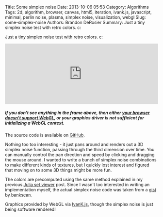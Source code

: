 Title: Some simplex noise
Date: 2013-10-06 05:53
Category: Algorithms
Tags: 2d, algorithm, browser, canvas, html5, iteration, ivank.js, javascript, minimal, perlin noise, plasma, simplex noise, visualization, webgl
Slug: some-simplex-noise
Authors: Brandon DeRosier
Summary: Just a tiny simplex noise test with retro colors. c:

Just a tiny simplex noise test with retro colors. c: <!--more-->

<iframe src="http://bdero.me/ivank-tests/simplexnoise/" height="200" width="100%" frameborder="no"></iframe><h5><strong>If you don't see anything in the frame above, then either <a title="Check if your browser supports WebGL" href="http://get.webgl.org/" target="_blank">your browser doesn't support WebGL</a>, or your graphics driver is not sufficient for initializing a WebGL context.</strong></h5>
The source code is available on <a title="Simplex noise test source code" href="https://github.com/bdero/ivank-tests/blob/gh-pages/simplexnoise/simplexnoise.js" target="_blank">GitHub</a>.

Nothing too too interesting - it just pans around and renders out a 3D simplex noise function, passing through the third dimension over time. You can manually control the pan direction and speed by clicking and dragging the mouse around. I wanted to write a bunch of simplex noise combinations to make different kinds of textures, but I quickly lost interest and figured that moving on to some 3D things might be more fun.

The colors are precomputed using the same method explained in my previous <a href="{filename}/2-julia-set-viewer.md" title="Julia set viewer">Julia set viewer</a> post. Since I wasn't too interested in writing an implementation myself, the actual simplex noise code was taken from a <a href="https://gist.github.com/banksean/304522#file-perlin-noise-simplex-js" title="banksean's simplex noise implementation" target="_blank">gist by banksean</a>.

Graphics provided by WebGL via <a href="http://lib.ivank.net/" title="IvanK Lib" target="_blank">IvanK.js</a>, though the simplex noise is just being software rendered!
